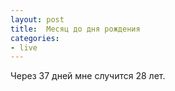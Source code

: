```yaml
---
layout: post
title:  Месяц до дня рождения
categories:
- live
---
```

Через 37 дней мне случится 28 лет.